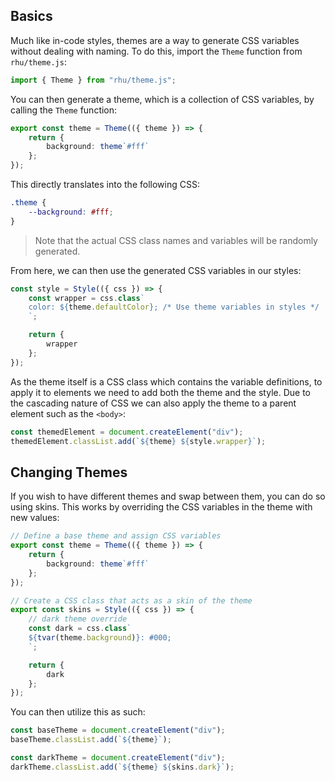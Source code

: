 ## Basics

Much like in-code styles, themes are a way to generate CSS variables without dealing with naming. To do this, import the `Theme` function from `rhu/theme.js`:

```typescript
import { Theme } from "rhu/theme.js";
```

You can then generate a theme, which is a collection of CSS variables, by calling the `Theme` function:

```typescript
export const theme = Theme(({ theme }) => {
    return {
        background: theme`#fff`
    };
});
```

This directly translates into the following CSS:

```css
.theme {
    --background: #fff;
}
```

> Note that the actual CSS class names and variables will be randomly generated.

From here, we can then use the generated CSS variables in our styles:

```typescript
const style = Style(({ css }) => {
    const wrapper = css.class`
    color: ${theme.defaultColor}; /* Use theme variables in styles */
    `;

    return {
        wrapper
    };
});
```

As the theme itself is a CSS class which contains the variable definitions, to apply it to elements we need to add both the theme and the style. Due to the cascading nature of CSS we can also apply the theme to a parent element such as the `<body>`:

```typescript
const themedElement = document.createElement("div");
themedElement.classList.add(`${theme} ${style.wrapper}`);
```
## Changing Themes

If you wish to have different themes and swap between them, you can do so using skins. This works by overriding the CSS variables in the theme with new values:

```typescript
// Define a base theme and assign CSS variables
export const theme = Theme(({ theme }) => {
    return {
        background: theme`#fff`
    };
});

// Create a CSS class that acts as a skin of the theme
export const skins = Style(({ css }) => {
    // dark theme override
    const dark = css.class`
    ${tvar(theme.background)}: #000;
    `;

    return { 
        dark
    };
});
```

You can then utilize this as such:

```typescript
const baseTheme = document.createElement("div");
baseTheme.classList.add(`${theme}`);

const darkTheme = document.createElement("div");
darkTheme.classList.add(`${theme} ${skins.dark}`);
```